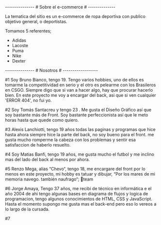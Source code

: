 --------------- # Sobre el e-commerce # --------------

La tematica del sitio es un e-commerce de ropa deportiva con publico objetivo general, o deportistas.

Tomamos 5 referentes;
- Adidas
- Lacoste
- Puma
- Nike
- Dexter

--------------- # Nosotros # ------------------

#1 Soy Bruno Bianco, tengo 19. Tengo varios hobbies, uno de ellos es tomarme la competitividad en serio y el otro es pelearme con los Brasileros en CSGO. Siempre digo que si van a hacer algo, hay que procurar hacerlo bien. En este proyecto me voy a encargar del back, asi que si ven cualquier 'ERROR 404', no fui yo.

#2 Soy Tomás Santacreu y tengo 23 . Me gusta el Diseño Gráfico así que soy bastante más de Front. Soy bastante perfeccionista así que le meto horas hasta que quede como quiero.

#3 Alexis Lanchiotti, tengo 19 años todas las paginas y programas que hice hasta ahora siempre hice la parte del back, no soy bueno para el front. me gusta mucho romperme la cabeza con los problemas y sentir esa satisfaccion de haberlo resuelto.

#4 Soy Matias Banfi, tengo 19 años, me gusta mucho el futbol y me inclino mas del lado del back al menos por ahora.

#5 Renzo Mega, alias “Chevo“, tengo 18, me encargare del front por lo menos en este proyecto, mi hobby es tatuar y dibujar, “Por los mares de mi memoria navego. también naufrago“; 🍊team

#6 Jorge Amaya, Tengo 37 años, me recibi de técnico en informática e el año 2004 de ahi tengo algunas bases en diagrama de flujos y logica de programacion, tengo algunos conocimientos de HTML, CSS y JavaScript. Hasta el momento supongo me gusta mas el back-end pero eso lo vereos a lo largo de la cursada. 

#7
